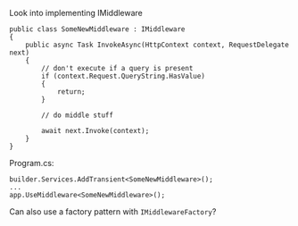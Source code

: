 Look into implementing IMiddleware

```
public class SomeNewMiddleware : IMiddleware
{
    public async Task InvokeAsync(HttpContext context, RequestDelegate next)
    {
        // don't execute if a query is present
        if (context.Request.QueryString.HasValue)
        {
            return;
        }
        
        // do middle stuff

        await next.Invoke(context);
    }
}
```

Program.cs:
```
builder.Services.AddTransient<SomeNewMiddleware>();
...
app.UseMiddleware<SomeNewMiddleware>();
```

Can also use a factory pattern with `IMiddlewareFactory`?